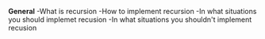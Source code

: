 **General**
-What is recursion
-How to implement recursion
-In what situations you should implemet recusion
-In what situations you shouldn't implement recusion
